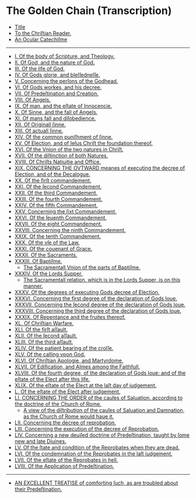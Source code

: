 # The Golden Chain (Transcription)

- [Title](1-title.md)
- [To the Chriſtian Reader.](2-to-the-christian-reader.md)
- [An Ocular Catechiſme](3-ocular-catechism.md)

---

- [I. Of the body of Scripture, and Theology.](4-body-of-scripture-theology.md)
- [II. Of God, and the nature of God.](5-god-nature-of-god.md)
- [III. Of the life of God.](6-life-of-god.md)
- [IV. Of Gods glorie, and bleſſedneſſe.](7-gods-glory-blessedness.md)
- [V. Concerning the perſons of the Godhead.](8-concerning-persons-godhead.md)
- [VI. Of Gods workes, and his decree.](9-gods-works-his-decree.md)
- [VII. Of Predeſtination and Creation.](10-predestination-creation.md)
- [VIII. Of Angels.](11-angels.md)
- [IX. Of man, and the eſtate of Innocencie.](12-man-state-innocence.md)
- [X. Of Sinne, and the fall of Angels.](13-sin-fall-angels.md)
- [XI. Of mans fall and diſobedience.](14-mans-fall-disobedience.md)
- [XII. Of Originall ſinne.]()
- [XIII. Of actuall ſinne.]()
- [XIV. Of the common puniſhment of ſinne.]()
- [XV. Of Election, and of Ieſus Chriſt the foundation thereof.]()
- [XVI. Of the Vnion of the two natures in Chriſt.]()
- [XVII. Of the diſtinction of both Natures.]()
- [XVIII. Of Chriſts Natiuitie and Office.]()
- [XIX. CONCERNING THE OVTWARD meanes of executing the decree of Election, and of the Decalogue.]()
- [XX. Of the firſt commandement.]()
- [XXI. Of the ſecond Commandement.]()
- [XXII. Of the third Commandement.]()
- [XXIII. Of the fourth Commandement.]()
- [XXIV. Of the fifth Commandement.]()
- [XXV. Concerning the ſixt Commandement.]()
- [XXVI. Of the ſeuenth Commandement.]()
- [XXVII. Of the eight Commandement.]()
- [XXVIII. Concerning the ninth Commandement.]()
- [XXIX. Of the tenth Commandement.]()
- [XXX. Of the vſe of the Law.]()
- [XXXI. Of the couenant of Grace.]()
- [XXXII. Of the Sacraments.]()
- [XXXIII. Of Baptiſme.]()
  - [The Sacramentall Vnion of the parts of Baptiſme.]()
- [XXXIV. Of the Lords Supper.]()
  - [The Sacramentall relation, which is in the Lords Supper, is on this manner.]()
- [XXXV. Of the degrees of executing Gods decree of Election.]()
- [XXXVI. Concerning the first degree of the declaration of Gods loue.]()
- [XXXVII. Concerning the ſecond degree of the declaration of Gods loue.]()
- [XXXVIII. Concerning the third degree of the declaration of Gods loue.]()
- [XXXIX. Of Repentance and the fruites thereof.]()
- [XL. Of Chriſtian Warfare.]()
- [XLI. Of the firſt aſſault.]()
- [XLII. Of the ſecond aſſault.]()
- [XLIII. Of the third aſſault.]()
- [XLIV. Of the patient bearing of the croſſe.]()
- [XLV. Of the calling vpon God.]()
- [XLVI. Of Chriſtian Apologie, and Martyrdome.]()
- [XLVII. Of Edification, and Almes among the Faithfull.]()
- [XLVIII. Of the fourth degree, of the declaration of Gods loue: and of the eſtate of the Elect after this life.]()
- [XLIX. Of the eſtate of the Elect at the laſt day of iudgement.]()
- [L. Of the eſtate of the Elect after iudgement.]()
- [LI. CONCERNING THE ORDER of the cauſes of Saluation, according to the doctrine of the Church of Rome.]()
  - [A view of the diſtribution of the cauſes of Saluation and Damnation, as the Church of Rome would haue it.]()
- [LII. Concerning the decree of reprobation.]()
- [LIII. Concerning the execution of the decree of Reprobation.]()
- [LIV. Concerning a new deuiſed doctrine of Predeſtination, taught by ſome new and late Diuines.]()
- [LV. Of the ſtate and condition of the Reprobates when they are dead.]()
- [LVI. Of the condemnation of the Reprobates in the laſt iudgement.]()
- [LVII. Of the eſtate of the Reprobates in hell.]()
- [LVIII. Of the Application of Predeſtination.]()

---

- [AN EXCELLENT TREATISE of comforting ſuch, as are troubled about their Predeſtination.]()